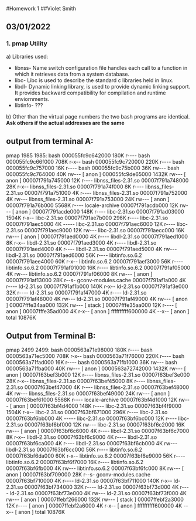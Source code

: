 #Homework 1
##Violet Smith
## 03/01/2022

### 1. pmap Utility

a) Libraries used:
<ul>
    <li> libnss- Name switch configuration file handles each call to a function in which it retrieves data from a system database.
    </li>
    <li> libc- Libc is used to describe the standard c libraries held in linux.
    </li>
    <li> libdl- Dynamic linking library, is used to provide dynamic linking support. It provides backward compatibility for compilation and runtime enviornments.
    </li>
    <li> libtinfo- ???
    </li>

</ul>

b) Other than the virtual page numbers the two bash programs are identical. <b> Ask others if the actual addresses are the same</b>


## output from terminal A:
pmap 1985
1985:   bash
000055fc9c642000    180K r---- bash
000055fc9c66f000    708K r-x-- bash
000055fc9c720000    220K r---- bash
000055fc9c757000     16K r---- bash
000055fc9c75b000     36K rw--- bash
000055fc9c764000     40K rw---   [ anon ]
000055fc9de65000   1432K rw---   [ anon ]
00007f791a745000     12K r---- libnss_files-2.31.so
00007f791a748000     28K r-x-- libnss_files-2.31.so
00007f791a74f000      8K r---- libnss_files-2.31.so
00007f791a751000      4K r---- libnss_files-2.31.so
00007f791a752000      4K rw--- libnss_files-2.31.so
00007f791a753000     24K rw---   [ anon ]
00007f791a76b000   5568K r---- locale-archive
00007f791acdb000     12K rw---   [ anon ]
00007f791acde000    148K r---- libc-2.31.so
00007f791ad03000   1504K r-x-- libc-2.31.so
00007f791ae7b000    296K r---- libc-2.31.so
00007f791aec5000      4K ----- libc-2.31.so
00007f791aec6000     12K r---- libc-2.31.so
00007f791aec9000     12K rw--- libc-2.31.so
00007f791aecc000     16K rw---   [ anon ]
00007f791aed0000      4K r---- libdl-2.31.so
00007f791aed1000      8K r-x-- libdl-2.31.so
00007f791aed3000      4K r---- libdl-2.31.so
00007f791aed4000      4K r---- libdl-2.31.so
00007f791aed5000      4K rw--- libdl-2.31.so
00007f791aed6000     56K r---- libtinfo.so.6.2
00007f791aee4000     60K r-x-- libtinfo.so.6.2
00007f791aef3000     56K r---- libtinfo.so.6.2
00007f791af01000     16K r---- libtinfo.so.6.2
00007f791af05000      4K rw--- libtinfo.so.6.2
00007f791af06000      8K rw---   [ anon ]
00007f791af13000     28K r--s- gconv-modules.cache
00007f791af1a000      4K r---- ld-2.31.so
00007f791af1b000    140K r-x-- ld-2.31.so
00007f791af3e000     32K r---- ld-2.31.so
00007f791af47000      4K r---- ld-2.31.so
00007f791af48000      4K rw--- ld-2.31.so
00007f791af49000      4K rw---   [ anon ]
00007fffe34aa000    132K rw---   [ stack ]
00007fffe35aa000     12K r----   [ anon ]
00007fffe35ad000      4K r-x--   [ anon ]
ffffffffff600000      4K --x--   [ anon ]
 total            10876K
## Output from Terminal B:
pmap 2499
2499:   bash
0000563a71e98000    180K r---- bash
0000563a71ec5000    708K r-x-- bash
0000563a71f76000    220K r---- bash
0000563a71fad000     16K r---- bash
0000563a71fb1000     36K rw--- bash
0000563a71fba000     40K rw---   [ anon ]
0000563a72742000   1432K rw---   [ anon ]
00007f63bef3b000     12K r---- libnss_files-2.31.so
00007f63bef3e000     28K r-x-- libnss_files-2.31.so
00007f63bef45000      8K r---- libnss_files-2.31.so
00007f63bef47000      4K r---- libnss_files-2.31.so
00007f63bef48000      4K rw--- libnss_files-2.31.so
00007f63bef49000     24K rw---   [ anon ]
00007f63bef61000   5568K r---- locale-archive
00007f63bf4d1000     12K rw---   [ anon ]
00007f63bf4d4000    148K r---- libc-2.31.so
00007f63bf4f9000   1504K r-x-- libc-2.31.so
00007f63bf671000    296K r---- libc-2.31.so
00007f63bf6bb000      4K ----- libc-2.31.so
00007f63bf6bc000     12K r---- libc-2.31.so
00007f63bf6bf000     12K rw--- libc-2.31.so
00007f63bf6c2000     16K rw---   [ anon ]
00007f63bf6c6000      4K r---- libdl-2.31.so
00007f63bf6c7000      8K r-x-- libdl-2.31.so
00007f63bf6c9000      4K r---- libdl-2.31.so
00007f63bf6ca000      4K r---- libdl-2.31.so
00007f63bf6cb000      4K rw--- libdl-2.31.so
00007f63bf6cc000     56K r---- libtinfo.so.6.2
00007f63bf6da000     60K r-x-- libtinfo.so.6.2
00007f63bf6e9000     56K r---- libtinfo.so.6.2
00007f63bf6f7000     16K r---- libtinfo.so.6.2
00007f63bf6fb000      4K rw--- libtinfo.so.6.2
00007f63bf6fc000      8K rw---   [ anon ]
00007f63bf709000     28K r--s- gconv-modules.cache
00007f63bf710000      4K r---- ld-2.31.so
00007f63bf711000    140K r-x-- ld-2.31.so
00007f63bf734000     32K r---- ld-2.31.so
00007f63bf73d000      4K r---- ld-2.31.so
00007f63bf73e000      4K rw--- ld-2.31.so
00007f63bf73f000      4K rw---   [ anon ]
00007ffebf266000    132K rw---   [ stack ]
00007ffebf2a3000     12K r----   [ anon ]
00007ffebf2a6000      4K r-x--   [ anon ]
ffffffffff600000      4K --x--   [ anon ]
 total            10876K

